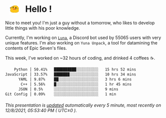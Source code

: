 <h1>   <img src="./spoink.gif" style="vertical-align:middle;" width="30px">   Hello ! </h1>

Nice to meet you! I'm just a guy without a tomorrow, who likes to develop little things with his poor knowledge.

Currently, I'm working on <a href='https://github.com/Asgarrrr/Luna'>`Luna`</a>, a Discord bot used by 55065 users with very unique features. I'm also working on `Yuna Unpack`, a tool for datamining the contents of Epic Seven's files.

This week, I've worked on ~32 hours of coding, and drinked 4 coffees ☕.

```
    Python │ 50.41%   ██████████░░░░░░░░░░   15 hrs 52 mins
JavaScript │ 33.57%   ███████░░░░░░░░░░░░░   10 hrs 34 mins
      YAML │ 9.87%    ██░░░░░░░░░░░░░░░░░░   3 hrs 6 mins
       C++ │ 5.56%    █░░░░░░░░░░░░░░░░░░░   1 hr 45 mins
      JSON │ 0.5%     ░░░░░░░░░░░░░░░░░░░░   9 mins
Git Config │ 0.09%    ░░░░░░░░░░░░░░░░░░░░   1 min
```

###### This presentation is [updated](https://github.com/Asgarrrr) automatically every 5 minute, most recently on 12/8/2021, 05:53:40 PM ( UTC±0 ).